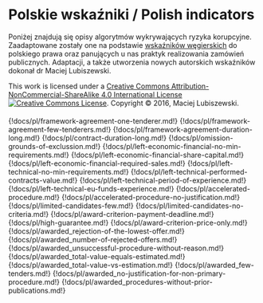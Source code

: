 # Polskie wskaźniki / Polish indicators

Poniżej znajdują się opisy algorytmów wykrywających ryzyka korupcyjne. Zaadaptowane zostały one na podstawie [wskaźników węgierskich](http://www.redflags.eu/files/redflags-summary-en.pdf) do polskiego prawa oraz panujących u nas praktyk realizowania zamówień publicznych. Adaptacji, a także utworzenia nowych autorskich wskaźników dokonał dr Maciej Lubiszewski.

This work is licensed under a <a rel='license' href='http://creativecommons.org/licenses/by-nc-sa/4.0/'>Creative Commons Attribution-NonCommercial-ShareAlike 4.0 International License <img alt='Creative Commons License' style='border-width:0;margin-bottom:5px' src='https://i.creativecommons.org/l/by-nc-sa/4.0/80x15.png' /></a>. Copyright &copy; 2016, Maciej Lubiszewski.

{!docs/pl/framework-agreement-one-tenderer.md!}
{!docs/pl/framework-agreement-few-tenderers.md!}
{!docs/pl/framework-agreement-duration-long.md!}
{!docs/pl/contract-duration-long.md!}
{!docs/pl/omission-grounds-of-exclussion.md!}
{!docs/pl/left-economic-financial-no-min-requirements.md!}
{!docs/pl/left-economic-financial-share-capital.md!}
{!docs/pl/left-economic-financial-required-sales.md!}
{!docs/pl/left-technical-no-min-requirements.md!}
{!docs/pl/left-technical-performed-contracts-value.md!}
{!docs/pl/left-technical-period-of-experience.md!}
{!docs/pl/left-technical-eu-funds-experience.md!}
{!docs/pl/accelerated-procedure.md!}
{!docs/pl/accelerated-procedure-no-justification.md!}
{!docs/pl/limited-candidates-few.md!}
{!docs/pl/limited-candidates-no-criteria.md!}
{!docs/pl/award-criterion-payment-deadline.md!}
{!docs/pl/high-guarantee.md!}
{!docs/pl/award-criterion-price-only.md!}
{!docs/pl/awarded_rejection-of-the-lowest-offer.md!}
{!docs/pl/awarded_number-of-rejected-offers.md!}
{!docs/pl/awarded_unsuccessful-procedure-without-reason.md!}
{!docs/pl/awarded_total-value-equals-estimated.md!}
{!docs/pl/awarded_total-value-vs-estimation.md!}
{!docs/pl/awarded_few-tenders.md!}
{!docs/pl/awarded_no-justification-for-non-primary-procedure.md!}
{!docs/pl/awarded_procedures-without-prior-publications.md!}

